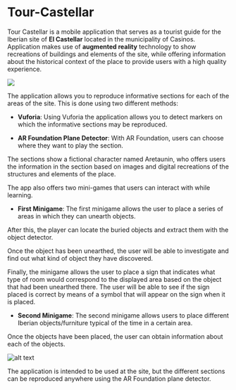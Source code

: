 # Tour-Castellar
Tour Castellar is a mobile application that serves as a tourist
guide for the Iberian site of **El Castellar** located in the municipality of
Casinos. Application makes use of **augmented reality** technology to show 
recreations of buildings and elements of the site, while offering information about the 
historical context of the place to provide users with a high quality experience.

<img src="Tour-Castellar/Assets/CarpetaImagenes/Imagen1.png" />

The application allows you to reproduce informative sections for each of the areas of the site. This is done using two different methods:

* **Vuforia**: Using Vuforia the application allows you to detect markers on which the informative sections may be reproduced.


* **AR Foundation Plane Detector**: With AR Foundation, users can choose where they want to play the section.



The sections show a fictional character named Aretaunin, who offers users the information in the section based 
on images and digital recreations of the structures and elements of the place.


The app also offers two mini-games that users can interact with while learning.

* **First Minigame**: The first minigame allows the user to place a series of areas in which they can unearth objects.


After this, the player can locate the buried objects and extract them with the object detector.



Once the object has been unearthed, the user will be able to investigate and find out what kind of object they have discovered.



Finally, the minigame allows the user to place a sign that indicates what type of room would correspond to the displayed area
based on the object that had been unearthed there. The user will be able to see if the sign placed is correct by means of a
symbol that will appear on the sign when it is placed.



* **Second Minigame**: The second minigame allows users to place different Iberian objects/furniture typical of the time in a certain area.


Once the objects have been placed, the user can obtain information about each of the objects.

![alt text](https://github.com/VicenteMurguiSanchis/Tour-Castellar/blob/main/Assets/CarpetaImagenes/image37.gif)


The application is intended to be used at the site, but the different sections can be reproduced anywhere using the AR Foundation plane detector.
